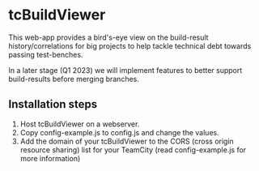 # tcBuildViewer

This web-app provides a bird's-eye view on the build-result history/correlations for big projects to help tackle technical debt towards passing test-benches.

In a later stage (Q1 2023) we will implement features to better support build-results before merging branches.

## Installation steps
1. Host tcBuildViewer on a webserver.
1. Copy config-example.js to config.js and change the values.
1. Add the domain of your tcBuildViewer to the CORS (cross origin resource sharing) list for your TeamCity (read config-example.js for more information)
